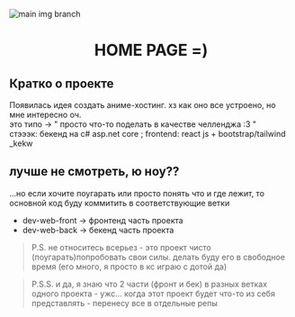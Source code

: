 ![main img branch](https://www.digiseller.ru/preview/319113/p1_3840389_282e566e.jpg)

<div id="toc">
  <ul align="center" style="list-style: none">
    <summary>
      <h1>
        HOME PAGE =)
      </h1>
    </summary>
  </ul>
</div>

**<h2>Кратко о проекте</h2>**
Появилась идея создать аниме-хостинг. хз как оно все устроено, но мне интересно оч. <br>
это типо -> " просто что-то поделать в качестве челленджа :3 " <br>
стэээк: бекенд на c# asp.net core ; frontend: react js + bootstrap/tailwind _kekw 

**<h2>лучше не смотреть, ю ноу??</h2>**
...но если хочите поугарать или просто понять что и где лежит, то основной код буду коммитить в соответствующие ветки<br>
- dev-web-front -> фронтенд часть проекта
- dev-web-back -> бекенд часть проекта

> P.S. не относитесь всерьез - это проект чисто (поугарать)попробовать свои силы. делать буду его в свободное время (его много, я просто в кс играю с дотой да)

  > P.S.S. и да, я знаю что 2 части (фронт и бек) в разных ветках одного проекта - ужс... когда этот проект будет что-то из себя представлять - перенесу все в отдельные репы
